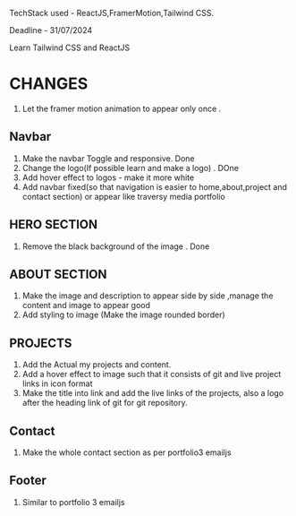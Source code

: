 TechStack used - ReactJS,FramerMotion,Tailwind CSS.

Deadline -  31/07/2024

Learn Tailwind CSS and ReactJS
# CHANGES

1. Let the framer motion animation to appear only once .

## Navbar

1. Make the navbar Toggle and responsive. Done
2. Change the logo(If possible learn and make a logo) . DOne
3. Add hover effect to logos - make it more white 
4. Add navbar fixed(so that navigation is easier to home,about,project and contact section) or appear like traversy media portfolio

## HERO SECTION

1. Remove the black background of the image . Done


## ABOUT SECTION

1. Make the image and description to appear side by side ,manage the content and image to appear good
2. Add styling to image (Make the image rounded border)

## PROJECTS

1. Add the Actual my projects and content.
2. Add a hover effect to image such that it consists of git and live project links in icon format
3. Make the title into link and add the live links of the projects, also a logo after the heading link of git for git repository.

## Contact

1. Make the whole contact section as per portfolio3 emailjs

## Footer 

1. Similar to portfolio 3 emailjs

